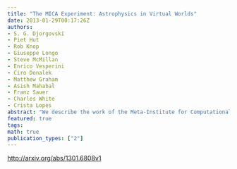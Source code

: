 ```yaml
---
title: "The MICA Experiment: Astrophysics in Virtual Worlds"
date: 2013-01-29T00:17:26Z
authors:
- S. G. Djorgovski
- Piet Hut
- Rob Knop
- Giuseppe Longo
- Steve McMillan
- Enrico Vesperini
- Ciro Donalek
- Matthew Graham
- Asish Mahabal
- Franz Sauer
- Charles White
- Crista Lopes
abstract: "We describe the work of the Meta-Institute for Computational Astrophysics (MICA), the first professional scientific organization based in virtual worlds. MICA was an experiment in the use of this technology for science and scholarship, lasting from the early 2008 to June 2012, mainly using the Second Life and OpenSimulator as platforms. We describe its goals and activities, and our future plans. We conducted scientific collaboration meetings, professional seminars, a workshop, classroom instruction, public lectures, informal discussions and gatherings, and experiments in immersive, interactive visualization of high-dimensional scientific data. Perhaps the most successful of these was our program of popular science lectures, illustrating yet again the great potential of immersive VR as an educational and outreach platform. While the members of our research groups and some collaborators found the use of immersive VR as a professional telepresence tool to be very effective, we did not convince a broader astrophysics community to adopt it at this time, despite some efforts; we discuss some possible reasons for this non-uptake. On the whole, we conclude that immersive VR has a great potential as a scientific and educational platform, as the technology matures and becomes more broadly available and accepted."
featured: true
tags:
math: true
publication_types: ["2"]
---
```

http://arxiv.org/abs/1301.6808v1
